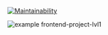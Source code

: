 [![Maintainability](https://api.codeclimate.com/v1/badges/a99a88d28ad37a79dbf6/maintainability)](https://codeclimate.com/github/codeclimate/codeclimate/maintainability)

![example frontend-project-lvl1](https://github.com/Kamstrim/frontend-project-lvl1/workflows/.github/workflows/badge.svg)
